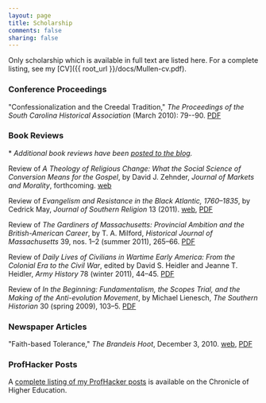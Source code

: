 ```yaml
---
layout: page
title: Scholarship
comments: false
sharing: false
---
```


Only scholarship which is available in full text are listed here. For a
complete listing, see my [CV]({{ root_url }}/docs/Mullen-cv.pdf).

### Conference Proceedings

"Confessionalization and the Creedal Tradition," *The Proceedings of
the South Carolina Historical Association* (March 2010): 79--90.
[PDF]({{root_url}}/docs/confessionalization.pdf)

### Book Reviews

\* *Additional book reviews have been 
[posted to the blog]({{root_url}}/blog/categories/book-reviews/).*

Review of *A Theology of Religious Change: What the Social
Science of Conversion Means for the Gospel*, by David J. Zehnder,
*Journal of Markets and Morality*, forthcoming.
[web]({{root_url}}/blog/theology-of-religious-change/)

Review of *Evangelism and Resistance in the Black Atlantic,
1760–1835*, by Cedrick May, *Journal of Southern Religion* 13 (2011).
[web](http://jsr.fsu.edu/Volume13/Mullen.html),
[PDF]({{root_url}}docs/reviewmay.pdf)

Review of *The Gardiners of Massachusetts: Provincial Ambition and
the British-American Career*, by T. A. Milford, *Historical Journal
of Massachusetts* 39, nos. 1–2 (summer 2011), 265–66.
[PDF]({{root_url}}/docs/reviewgardiners.pdf)

Review of *Daily Lives of Civilians in Wartime Early America: From
the Colonial Era to the Civil War*, edited by David S. Heidler and
Jeanne T. Heidler, *Army History* 78 (winter 2011), 44–45.
[PDF]({{root_url}}docs/reviewdailylives.pdf)

Review of *In the Beginning: Fundamentalism, the Scopes Trial, and
the Making of the Anti-evolution Movement*, by Michael Lienesch,
*The Southern Historian* 30 (spring 2009), 103–5.
[PDF]({{root_url}}/docs/reviewinthebeginning.pdf)

### Newspaper Articles

"Faith-based Tolerance," *The Brandeis Hoot*, December 3, 2010.
[web](http://thebrandeishoot.com/articles/9255),
[PDF]({{root_url}}/docs/faithbasedtolerance.pdf)

### ProfHacker Posts

A [complete listing of my ProfHacker posts](http://chronicle.com/blogs/profhacker/author/lmullen) is available on the Chronicle of Higher Education.
